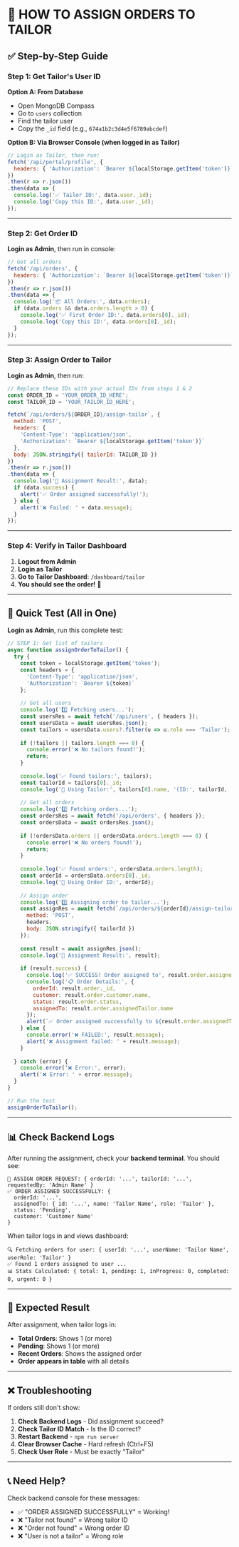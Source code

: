 # 🎯 HOW TO ASSIGN ORDERS TO TAILOR

## ✅ **Step-by-Step Guide**

### **Step 1: Get Tailor's User ID**

**Option A: From Database**
- Open MongoDB Compass
- Go to `users` collection
- Find the tailor user
- Copy the `_id` field (e.g., `674a1b2c3d4e5f6789abcdef`)

**Option B: Via Browser Console (when logged in as Tailor)**
```javascript
// Login as Tailor, then run:
fetch('/api/portal/profile', {
  headers: { 'Authorization': `Bearer ${localStorage.getItem('token')}` }
})
.then(r => r.json())
.then(data => {
  console.log('✅ Tailor ID:', data.user._id);
  console.log('Copy this ID:', data.user._id);
});
```

---

### **Step 2: Get Order ID**

**Login as Admin**, then run in console:
```javascript
// Get all orders
fetch('/api/orders', {
  headers: { 'Authorization': `Bearer ${localStorage.getItem('token')}` }
})
.then(r => r.json())
.then(data => {
  console.log('📦 All Orders:', data.orders);
  if (data.orders && data.orders.length > 0) {
    console.log('✅ First Order ID:', data.orders[0]._id);
    console.log('Copy this ID:', data.orders[0]._id);
  }
});
```

---

### **Step 3: Assign Order to Tailor**

**Login as Admin**, then run:
```javascript
// Replace these IDs with your actual IDs from steps 1 & 2
const ORDER_ID = 'YOUR_ORDER_ID_HERE';
const TAILOR_ID = 'YOUR_TAILOR_ID_HERE';

fetch(`/api/orders/${ORDER_ID}/assign-tailor`, {
  method: 'POST',
  headers: {
    'Content-Type': 'application/json',
    'Authorization': `Bearer ${localStorage.getItem('token')}`
  },
  body: JSON.stringify({ tailorId: TAILOR_ID })
})
.then(r => r.json())
.then(data => {
  console.log('🎯 Assignment Result:', data);
  if (data.success) {
    alert('✅ Order assigned successfully!');
  } else {
    alert('❌ Failed: ' + data.message);
  }
});
```

---

### **Step 4: Verify in Tailor Dashboard**

1. **Logout from Admin**
2. **Login as Tailor**
3. **Go to Tailor Dashboard**: `/dashboard/tailor`
4. **You should see the order!** 🎉

---

## 🧪 **Quick Test (All in One)**

**Login as Admin**, run this complete test:

```javascript
// STEP 1: Get list of tailors
async function assignOrderToTailor() {
  try {
    const token = localStorage.getItem('token');
    const headers = {
      'Content-Type': 'application/json',
      'Authorization': `Bearer ${token}`
    };
    
    // Get all users
    console.log('1️⃣ Fetching users...');
    const usersRes = await fetch('/api/users', { headers });
    const usersData = await usersRes.json();
    const tailors = usersData.users?.filter(u => u.role === 'Tailor');
    
    if (!tailors || tailors.length === 0) {
      console.error('❌ No tailors found!');
      return;
    }
    
    console.log('✅ Found tailors:', tailors);
    const tailorId = tailors[0]._id;
    console.log('📌 Using Tailor:', tailors[0].name, '(ID:', tailorId, ')');
    
    // Get all orders
    console.log('2️⃣ Fetching orders...');
    const ordersRes = await fetch('/api/orders', { headers });
    const ordersData = await ordersRes.json();
    
    if (!ordersData.orders || ordersData.orders.length === 0) {
      console.error('❌ No orders found!');
      return;
    }
    
    console.log('✅ Found orders:', ordersData.orders.length);
    const orderId = ordersData.orders[0]._id;
    console.log('📌 Using Order ID:', orderId);
    
    // Assign order
    console.log('3️⃣ Assigning order to tailor...');
    const assignRes = await fetch(`/api/orders/${orderId}/assign-tailor`, {
      method: 'POST',
      headers,
      body: JSON.stringify({ tailorId })
    });
    
    const result = await assignRes.json();
    console.log('🎯 Assignment Result:', result);
    
    if (result.success) {
      console.log('✅ SUCCESS! Order assigned to', result.order.assignedTailor.name);
      console.log('📋 Order Details:', {
        orderId: result.order._id,
        customer: result.order.customer.name,
        status: result.order.status,
        assignedTo: result.order.assignedTailor.name
      });
      alert(`✅ Order assigned successfully to ${result.order.assignedTailor.name}!\n\nNow login as tailor to see it in dashboard.`);
    } else {
      console.error('❌ FAILED:', result.message);
      alert('❌ Assignment failed: ' + result.message);
    }
    
  } catch (error) {
    console.error('❌ Error:', error);
    alert('❌ Error: ' + error.message);
  }
}

// Run the test
assignOrderToTailor();
```

---

## 📊 **Check Backend Logs**

After running the assignment, check your **backend terminal**. You should see:

```
🎯 ASSIGN ORDER REQUEST: { orderId: '...', tailorId: '...', requestedBy: 'Admin Name' }
✅ ORDER ASSIGNED SUCCESSFULLY: {
  orderId: '...',
  assignedTo: { id: '...', name: 'Tailor Name', role: 'Tailor' },
  status: 'Pending',
  customer: 'Customer Name'
}
```

When tailor logs in and views dashboard:
```
🔍 Fetching orders for user: { userId: '...', userName: 'Tailor Name', userRole: 'Tailor' }
✅ Found 1 orders assigned to user ...
📊 Stats Calculated: { total: 1, pending: 1, inProgress: 0, completed: 0, urgent: 0 }
```

---

## 🎉 **Expected Result**

After assignment, when tailor logs in:
- **Total Orders**: Shows 1 (or more)
- **Pending**: Shows 1 (or more)
- **Recent Orders**: Shows the assigned order
- **Order appears in table** with all details

---

## ❌ **Troubleshooting**

If orders still don't show:

1. **Check Backend Logs** - Did assignment succeed?
2. **Check Tailor ID Match** - Is the ID correct?
3. **Restart Backend** - `npm run server`
4. **Clear Browser Cache** - Hard refresh (Ctrl+F5)
5. **Check User Role** - Must be exactly "Tailor"

---

## 📞 **Need Help?**

Check backend console for these messages:
- ✅ "ORDER ASSIGNED SUCCESSFULLY" = Working!
- ❌ "Tailor not found" = Wrong tailor ID
- ❌ "Order not found" = Wrong order ID
- ❌ "User is not a tailor" = Wrong role

